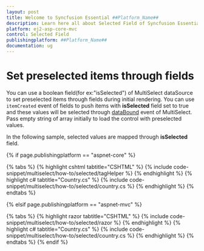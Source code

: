 ```yaml
---
layout: post
title: Welcome to Syncfusion Essential ##Platform_Name##
description: Learn here all about Selected Field of Syncfusion Essential ##Platform_Name## widgets based on HTML5 and jQuery.
platform: ej2-asp-core-mvc
control: Selected Field
publishingplatform: ##Platform_Name##
documentation: ug
---
```



# Set preselected items through fields

You can use a boolean field(for ex:"isSelected") of MultiSelect dataSource to set preselected items through fields during initial rendering. You can use `itemCreated` event of fields to push items with **isSelected** field set to true and these values will be selected through [dataBound](https://help.syncfusion.com/cr/cref_files/aspnetcore-js2/Syncfusion.EJ2~Syncfusion.EJ2.DropDowns.MultiSelect~DataBound.html) event of MultiSelect. Pass empty string of array initially to load the control with preselected values.

In the following sample, selected values are mapped through **isSelected** field.

{% if page.publishingplatform == "aspnet-core" %}

{% tabs %}
{% highlight cshtml tabtitle="CSHTML" %}
{% include code-snippet/multiselect/how-to/selected/tagHelper %}
{% endhighlight %}
{% highlight c# tabtitle="Country.cs" %}
{% include code-snippet/multiselect/how-to/selected/country.cs %}
{% endhighlight %}
{% endtabs %}

{% elsif page.publishingplatform == "aspnet-mvc" %}

{% tabs %}
{% highlight razor tabtitle="CSHTML" %}
{% include code-snippet/multiselect/how-to/selected/razor %}
{% endhighlight %}
{% highlight c# tabtitle="Country.cs" %}
{% include code-snippet/multiselect/how-to/selected/country.cs %}
{% endhighlight %}
{% endtabs %}
{% endif %}


